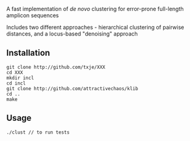A fast implementation of *de novo* clustering for error-prone full-length amplicon sequences

Includes two different approaches - hierarchical clustering of pairwise distances, and a locus-based "denoising" approach

Installation
------------

    git clone http://github.com/txje/XXX
    cd XXX
    mkdir incl
    cd incl
    git clone http://github.com/attractivechaos/klib
    cd ..
    make

Usage
-----

    ./clust // to run tests
